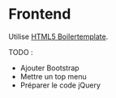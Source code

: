 Frontend
===
Utilise [HTML5 Boilertemplate](http://html5boilerplate.com).

TODO :
+ Ajouter Bootstrap
+ Mettre un top menu
+ Préparer le code jQuery
